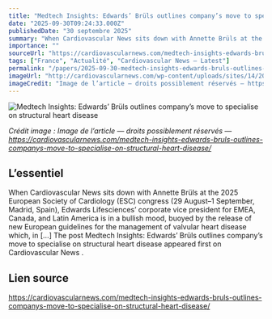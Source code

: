 ```yaml
---
title: "Medtech Insights: Edwards’ Brüls outlines company’s move to specialise on structural heart disease"
date: "2025-09-30T09:24:33.000Z"
publishedDate: "30 septembre 2025"
summary: "When Cardiovascular News sits down with Annette Brüls at the 2025 European Society of Cardiology (ESC) congress (29 August–1 September, Madrid, Spain), Edwards Lifesciences’ corporate vice president for EMEA, Canada, and Latin America is in a bullish mood, buoyed by the release of new European guidelines for the management of valvular heart disease which, in [&#8230;] The post Medtech Insights: Edwards’ Brüls outlines company’s move to specialise on structural heart disease appeared first on Cardiovascular News ."
importance: ""
sourceUrl: "https://cardiovascularnews.com/medtech-insights-edwards-bruls-outlines-companys-move-to-specialise-on-structural-heart-disease/"
tags: ["France", "Actualité", "Cardiovascular News — Latest"]
permalink: "/papers/2025-09-30-medtech-insights-edwards-bruls-outlines-companys-move-to-specialise-on-structural-heart-disease"
imageUrl: "http://cardiovascularnews.com/wp-content/uploads/sites/14/2022/03/edwards-corporate-2-large.jpg"
imageCredit: "Image de l’article — droits possiblement réservés — https://cardiovascularnews.com/medtech-insights-edwards-bruls-outlines-companys-move-to-specialise-on-structural-heart-disease/"
---
```


![Medtech Insights: Edwards’ Brüls outlines company’s move to specialise on structural heart disease](http://cardiovascularnews.com/wp-content/uploads/sites/14/2022/03/edwards-corporate-2-large.jpg)

*Crédit image : Image de l’article — droits possiblement réservés — https://cardiovascularnews.com/medtech-insights-edwards-bruls-outlines-companys-move-to-specialise-on-structural-heart-disease/*

## L’essentiel

When Cardiovascular News sits down with Annette Brüls at the 2025 European Society of Cardiology (ESC) congress (29 August–1 September, Madrid, Spain), Edwards Lifesciences’ corporate vice president for EMEA, Canada, and Latin America is in a bullish mood, buoyed by the release of new European guidelines for the management of valvular heart disease which, in [&#8230;] The post Medtech Insights: Edwards’ Brüls outlines company’s move to specialise on structural heart disease appeared first on Cardiovascular News .

## Lien source

https://cardiovascularnews.com/medtech-insights-edwards-bruls-outlines-companys-move-to-specialise-on-structural-heart-disease/
